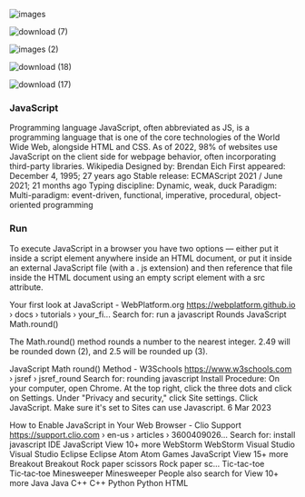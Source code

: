 ![images](https://user-images.githubusercontent.com/122806822/229274965-f07b9be4-0ce4-4def-85e7-8c7bc3ad93fc.png)

![download (7)](https://user-images.githubusercontent.com/122806822/229274967-ab8847c1-4751-4470-97f5-98429e8e2444.png)

![images (2)](https://user-images.githubusercontent.com/122806822/229274968-64882431-01e3-4d24-b130-a97b86fbddc6.png)

![download (18)](https://user-images.githubusercontent.com/122806822/229274970-66b1bfc4-f642-4679-891b-30adaddb42b8.jpeg)

![download (17)](https://user-images.githubusercontent.com/122806822/229274971-1d2c8e51-65f5-4e4d-89cf-c9b13a919aa4.jpeg)




### JavaScript
Programming language
JavaScript, often abbreviated as JS, is a programming language that is one of the core technologies of the World Wide Web, alongside HTML and CSS. As of 2022, 98% of websites use JavaScript on the client side for webpage behavior, often incorporating third-party libraries. Wikipedia
Designed by: Brendan Eich
First appeared: December 4, 1995; 27 years ago
Stable release: ECMAScript 2021 / June 2021; 21 months ago
Typing discipline: Dynamic, weak, duck
Paradigm: Multi-paradigm: event-driven, functional, imperative, procedural, object-oriented programming
### Run
To execute JavaScript in a browser you have two options — either put it inside a script element anywhere inside an HTML document, or put it inside an external JavaScript file (with a . js extension) and then reference that file inside the HTML document using an empty script element with a src attribute.

Your first look at JavaScript - WebPlatform.org
https://webplatform.github.io › docs › tutorials › your_fi...
Search for: run a javascript
Rounds
JavaScript Math.round()

The Math.round() method rounds a number to the nearest integer. 2.49 will be rounded down (2), and 2.5 will be rounded up (3).

JavaScript Math round() Method - W3Schools
https://www.w3schools.com › jsref › jsref_round
Search for: rounding javascript
Install
Procedure:
On your computer, open Chrome.
At the top right, click the three dots and click on Settings.
Under "Privacy and security," click Site settings.
Click JavaScript.
Make sure it's set to Sites can use Javascript.
6 Mar 2023

How to Enable JavaScript in Your Web Browser - Clio Support
https://support.clio.com › en-us › articles › 3600409026...
Search for: install javascript
IDE JavaScript
View 10+ more
WebStorm
WebStorm
Visual Studio
Visual Studio
Eclipse
Eclipse
Atom
Atom
Games JavaScript
View 15+ more
Breakout
Breakout
Rock paper scissors
Rock paper sc...
Tic-tac-toe
Tic‑tac‑toe
Minesweeper
Minesweeper
People also search for
View 10+ more
Java
Java
C++
C++
Python
Python
HTML
